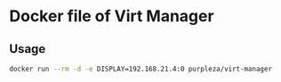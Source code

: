 # Docker file of Virt Manager

## Usage

```bash
docker run --rm -d -e DISPLAY=192.168.21.4:0 purpleza/virt-manager
```
